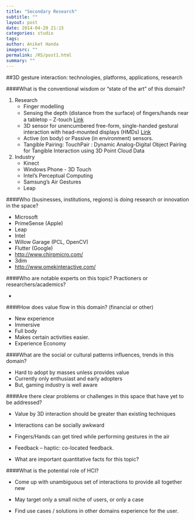 ```yaml
---
title: "Secondary Research"
subtitle: ""
layout: post
date: 2014-04-20 21:15
categories: studio
tags: 
author: Aniket Handa
imagesrc: ""
permalink: /RS/post1.html
summary: "" 
---
```

##3D gesture interaction: technologies, platforms, applications, research

####What is the conventional wisdom or “state of the art” of this domain?

1. Research
	* Finger modelling
	* Sensing the depth (distance from the surface) of ﬁngers/hands near a tabletop – Z-touch [Link](http://www.dfki.de/its2010/papers/pdf/sp107.pdf)
	* 3D sensor for unencumbered free-form, single-handed gestural interaction with head-mounted displays (HMDs) [Link](http://www.rle.mit.edu/stir/documents/ColacoKYGSG_UIST2013.pdf)
	* Active (on body) or Passive (in environment) sensors.
	* Tangible Pairing: TouchPair : Dynamic Analog-Digital Object Pairing for Tangible Interaction using 3D Point Cloud Data 
2. Industry
	* Kinect
	* Windows Phone - 3D Touch
	* Intel’s Perceptual Computing
	* Samsung’s Air Gestures
	* Leap
	
####Who (businesses, institutions, regions) is doing research or innovation in the space?
* Microsoft
* PrimeSense (Apple)
* Leap
* Intel
* Willow Garage (PCL, OpenCV)
* Flutter (Google)
* http://www.chirpmicro.com/
* 3dim
* http://www.omekinteractive.com/

####Who are notable experts on this topic? Practioners or researchers/academics?

-

####How does value flow in this domain? (financial or other)
* New experience
* Immersive
* Full body
* Makes certain activities easier.
* Experience Economy

####What are the social or cultural patterns influences, trends in this domain?
* Hard to adopt by masses unless provides value
* Currently only enthusiast and early adopters
* But, gaming industry is well aware

####Are there clear problems or challenges in this space that have yet to be addressed?

* Value by 3D interaction should be greater than existing techniques

* Interactions can be socially awkward

* Fingers/Hands can get tired while performing gestures in the air

* Feedback – haptic: co-located feedback.

* What are important quantitative facts for this topic?

####What is the potential role of HCI?

* Come up with unambiguous set of interactions to provide all together new 

* May target only a small niche of users, or only a case

* Find use cases / solutions in other domains experience for the user.